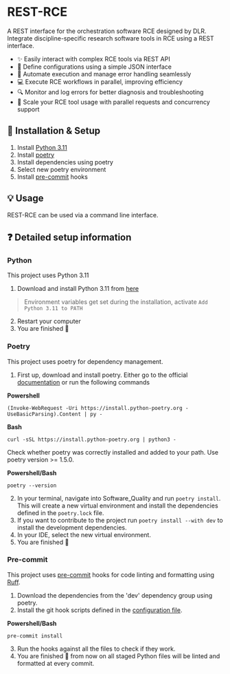 # REST-RCE

A REST interface for the orchestration software RCE designed by DLR.
Integrate discipline-specific research software tools in RCE using a REST interface.

- ✨ Easily interact with complex RCE tools via REST API
- 💬 Define configurations using a simple JSON interface
- 🤖 Automate execution and manage error handling seamlessly
- 💻 Execute RCE workflows in parallel, improving efficiency
- 🔍 Monitor and log errors for better diagnosis and troubleshooting
- 🚀 Scale your RCE tool usage with parallel requests and concurrency support

## 🔨 Installation & Setup 
1. Install [Python 3.11](README.md#python)
2. Install [poetry](README.md#poetry) 
3. Install dependencies using poetry
4. Select new poetry environment
5. Install [pre-commit](README.md#pre-commit) hooks

## 💡 Usage
REST-RCE can be used via a command line interface. 

## ❓ Detailed setup information 

### Python
This project uses Python 3.11

1. Download and install Python 3.11 from [here](https://www.python.org/downloads/)
> Environment variables get set during the installation, activate `Add Python 3.11 to PATH`
2. Restart your computer
3. You are finished 🎉

### Poetry
This project uses poetry for dependency management. 
1. First up, download and install poetry. Either go to the official [documentation](https://python-poetry.org/) or run the following commands

**Powershell**

    (Invoke-WebRequest -Uri https://install.python-poetry.org -UseBasicParsing).Content | py -

**Bash**

    curl -sSL https://install.python-poetry.org | python3 -

Check whether poetry was correctly installed and added to your path. Use poetry version >= 1.5.0.

**Powershell/Bash**

    poetry --version

2. In your terminal, navigate into Software_Quality and run `poetry install`. 
This will create a new virtual environment and install the dependencies defined in the `poetry.lock` file.
3. If you want to contribute to the project run `poetry install --with dev` to install the development dependencies.
4. In your IDE, select the new virtual environment.
5. You are finished 🎉

### Pre-commit
This project uses [pre-commit](https://pre-commit.com) hooks for code linting and formatting using 
[Ruff](https://docs.astral.sh/ruff/).

1. Download the dependencies from the 'dev' dependency group using poetry.
2. Install the git hook scripts defined in the [configuration file](.pre-commit-config.yaml).

**Powershell/Bash**

    pre-commit install

3. Run the hooks against all the files to check if they work. 
4. You are finished 🎉 from now on all staged Python files will be linted and formatted at every commit.
